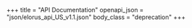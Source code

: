 +++
title = "API Documentation"
openapi_json = "json/elorus_api_US_v1.1.json"
body_class = "deprecation"
+++